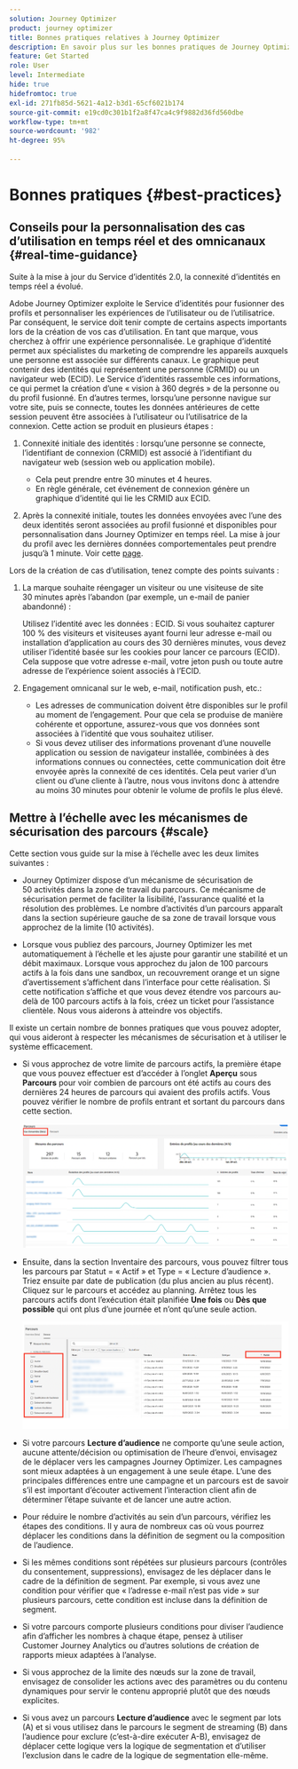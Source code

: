 ```yaml
---
solution: Journey Optimizer
product: journey optimizer
title: Bonnes pratiques relatives à Journey Optimizer
description: En savoir plus sur les bonnes pratiques de Journey Optimizer
feature: Get Started
role: User
level: Intermediate
hide: true
hidefromtoc: true
exl-id: 271fb85d-5621-4a12-b3d1-65cf6021b174
source-git-commit: e19cd0c301b1f2a8f47ca4c9f9882d36fd560dbe
workflow-type: tm+mt
source-wordcount: '982'
ht-degree: 95%

---
```


# Bonnes pratiques {#best-practices}

## Conseils pour la personnalisation des cas d’utilisation en temps réel et des omnicanaux {#real-time-guidance}

Suite à la mise à jour du Service d’identités 2.0, la connexité d’identités en temps réel a évolué.

Adobe Journey Optimizer exploite le Service d’identités pour fusionner des profils et personnaliser les expériences de l’utilisateur ou de l’utilisatrice. Par conséquent, le service doit tenir compte de certains aspects importants lors de la création de vos cas d’utilisation. En tant que marque, vous cherchez à offrir une expérience personnalisée. Le graphique d’identité permet aux spécialistes du marketing de comprendre les appareils auxquels une personne est associée sur différents canaux. Le graphique peut contenir des identités qui représentent une personne (CRMID) ou un navigateur web (ECID). Le Service d’identités rassemble ces informations, ce qui permet la création d’une « vision à 360 degrés » de la personne ou du profil fusionné. En d’autres termes, lorsqu’une personne navigue sur votre site, puis se connecte, toutes les données antérieures de cette session peuvent être associées à l’utilisateur ou l’utilisatrice de la connexion. Cette action se produit en plusieurs étapes :

1. Connexité initiale des identités : lorsqu’une personne se connecte, l’identifiant de connexion (CRMID) est associé à l’identifiant du navigateur web (session web ou application mobile).

   * Cela peut prendre entre 30 minutes et 4 heures.
   * En règle générale, cet événement de connexion génère un graphique d’identité qui lie les CRMID aux ECID.

1. Après la connexité initiale, toutes les données envoyées avec l’une des deux identités seront associées au profil fusionné et disponibles pour personnalisation dans Journey Optimizer en temps réel. La mise à jour du profil avec les dernières données comportementales peut prendre jusqu’à 1 minute. Voir cette [page](https://experienceleague.adobe.com/docs/experience-platform/ingestion/streaming/overview.html?lang=fr).

Lors de la création de cas d’utilisation, tenez compte des points suivants :

1. La marque souhaite réengager un visiteur ou une visiteuse de site 30 minutes après l’abandon (par exemple, un e-mail de panier abandonné) :

   Utilisez l’identité avec les données : ECID. Si vous souhaitez capturer 100 % des visiteurs et visiteuses ayant fourni leur adresse e-mail ou installation d’application au cours des 30 dernières minutes, vous devez utiliser l’identité basée sur les cookies pour lancer ce parcours (ECID). Cela suppose que votre adresse e-mail, votre jeton push ou toute autre adresse de l’expérience soient associés à l’ECID.

1. Engagement omnicanal sur le web, e-mail, notification push, etc.:

   * Les adresses de communication doivent être disponibles sur le profil au moment de l’engagement. Pour que cela se produise de manière cohérente et opportune, assurez-vous que vos données sont associées à l’identité que vous souhaitez utiliser.
   * Si vous devez utiliser des informations provenant d’une nouvelle application ou session de navigateur installée, combinées à des informations connues ou connectées, cette communication doit être envoyée après la connexité de ces identités. Cela peut varier d’un client ou d’une cliente à l’autre, nous vous invitons donc à attendre au moins 30 minutes pour obtenir le volume de profils le plus élevé.

## Mettre à l’échelle avec les mécanismes de sécurisation des parcours {#scale}

Cette section vous guide sur la mise à l’échelle avec les deux limites suivantes :

* Journey Optimizer dispose d’un mécanisme de sécurisation de 50 activités dans la zone de travail du parcours. Ce mécanisme de sécurisation permet de faciliter la lisibilité, l’assurance qualité et la résolution des problèmes. Le nombre d’activités d’un parcours apparaît dans la section supérieure gauche de sa zone de travail lorsque vous approchez de la limite (10 activités).

* Lorsque vous publiez des parcours, Journey Optimizer les met automatiquement à l’échelle et les ajuste pour garantir une stabilité et un débit maximaux. Lorsque vous approchez du jalon de 100 parcours actifs à la fois dans une sandbox, un recouvrement orange et un signe d’avertissement s’affichent dans l’interface pour cette réalisation. Si cette notification s’affiche et que vous devez étendre vos parcours au-delà de 100 parcours actifs à la fois, créez un ticket pour l’assistance clientèle. Nous vous aiderons à atteindre vos objectifs.

<!--DOCAC-10977

* As you publish journeys, Journey Optimizer automatically scales and adjusts to ensure maximum throughput and stability. As you near the milestone of 500 live journeys at one time in a sandbox, you will see an orange overlay and warning sign appear in the interface on this achievement. If you see this notification and have a need to extend your journeys beyond 500 live journeys at a time, please create a ticket for customer care and we will help you reach your goals.-->


Il existe un certain nombre de bonnes pratiques que vous pouvez adopter, qui vous aideront à respecter les mécanismes de sécurisation et à utiliser le système efficacement.

* Si vous approchez de votre limite de parcours actifs, la première étape que vous pouvez effectuer est d’accéder à l’onglet **Aperçu** sous **Parcours** pour voir combien de parcours ont été actifs au cours des dernières 24 heures de parcours qui avaient des profils actifs. Vous pouvez vérifier le nombre de profils entrant et sortant du parcours dans cette section.

  ![](assets/journey-guardrails2.png)

* Ensuite, dans la section Inventaire des parcours, vous pouvez filtrer tous les parcours par Statut = « Actif » et Type = « Lecture d’audience ». Triez ensuite par date de publication (du plus ancien au plus récent). Cliquez sur le parcours et accédez au planning. Arrêtez tous les parcours actifs dont l’exécution était planifiée **Une fois** ou **Dès que possible** qui ont plus d’une journée et n’ont qu’une seule action.

  ![](assets/journey-guardrails1.png)

* Si votre parcours **Lecture d’audience** ne comporte qu’une seule action, aucune attente/décision ou optimisation de l’heure d’envoi, envisagez de le déplacer vers les campagnes Journey Optimizer. Les campagnes sont mieux adaptées à un engagement à une seule étape. L’une des principales différences entre une campagne et un parcours est de savoir s’il est important d’écouter activement l’interaction client afin de déterminer l’étape suivante et de lancer une autre action.
* Pour réduire le nombre d’activités au sein d’un parcours, vérifiez les étapes des conditions. Il y aura de nombreux cas où vous pourrez déplacer les conditions dans la définition de segment ou la composition de l’audience.
* Si les mêmes conditions sont répétées sur plusieurs parcours (contrôles du consentement, suppressions), envisagez de les déplacer dans le cadre de la définition de segment. Par exemple, si vous avez une condition pour vérifier que « l’adresse e-mail n’est pas vide » sur plusieurs parcours, cette condition est incluse dans la définition de segment.
* Si votre parcours comporte plusieurs conditions pour diviser l’audience afin d’afficher les nombres à chaque étape, pensez à utiliser Customer Journey Analytics ou d’autres solutions de création de rapports mieux adaptées à l’analyse.
* Si vous approchez de la limite des nœuds sur la zone de travail, envisagez de consolider les actions avec des paramètres ou du contenu dynamiques pour servir le contenu approprié plutôt que des nœuds explicites.

* Si vous avez un parcours **Lecture d’audience** avec le segment par lots (A) et si vous utilisez dans le parcours le segment de streaming (B) dans l’audience pour exclure (c’est-à-dire exécuter A-B), envisagez de déplacer cette logique vers la logique de segmentation et d’utiliser l’exclusion dans le cadre de la logique de segmentation elle-même.